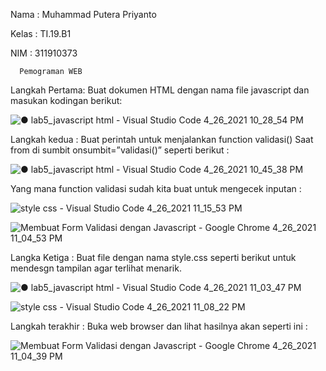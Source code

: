 Nama  : Muhammad Putera Priyanto

Kelas : TI.19.B1

NIM   : 311910373
  
      Pemograman WEB
      
 Langkah Pertama: Buat dokumen HTML dengan nama file javascript dan masukan kodingan berikut:

![● lab5_javascript html - Visual Studio Code 4_26_2021 10_28_54 PM](https://user-images.githubusercontent.com/81774141/116116184-14b41580-a6e5-11eb-9dc2-ed4d24feb3d6.png)

Langkah kedua : Buat perintah untuk menjalankan function validasi() Saat from di sumbit onsumbit=”validasi()” seperti berikut :

![● lab5_javascript html - Visual Studio Code 4_26_2021 10_45_38 PM](https://user-images.githubusercontent.com/81774141/116116382-4af19500-a6e5-11eb-84ac-2cb5de3e2909.png)

Yang mana function validasi sudah kita buat untuk mengecek inputan :

![style css - Visual Studio Code 4_26_2021 11_15_53 PM](https://user-images.githubusercontent.com/81774141/116116683-a0c63d00-a6e5-11eb-8507-41d1f494b6e1.png)

![Membuat Form Validasi dengan Javascript - Google Chrome 4_26_2021 11_04_53 PM](https://user-images.githubusercontent.com/81774141/116116771-b5a2d080-a6e5-11eb-956a-ff1c290b314c.png)

Langka Ketiga : Buat file dengan nama style.css seperti berikut untuk mendesgn tampilan agar terlihat menarik.

![● lab5_javascript html - Visual Studio Code 4_26_2021 11_03_47 PM](https://user-images.githubusercontent.com/81774141/116116879-d8cd8000-a6e5-11eb-889b-c9032c95ef21.png)

![style css - Visual Studio Code 4_26_2021 11_08_22 PM](https://user-images.githubusercontent.com/81774141/116116906-e125bb00-a6e5-11eb-8161-575e4012f752.png)

Langkah terakhir : Buka web browser dan lihat hasilnya akan seperti ini :

![Membuat Form Validasi dengan Javascript - Google Chrome 4_26_2021 11_04_39 PM](https://user-images.githubusercontent.com/81774141/116117181-28ac4700-a6e6-11eb-9cab-485703247d55.png)
